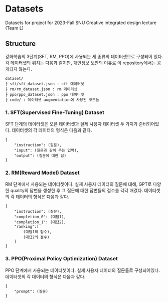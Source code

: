 # Datasets

Datasets for project for 2023-Fall SNU Creative integrated design lecture (Team L)

## Structure

강화학습의 3단계(SFT, RM, PPO)에 사용되는 세 종류의 데이터셋으로 구성되어 있다.
각 데이터셋의 위치는 다음과 같지만, 개인정보 보안의 이유로 이 repository에서는 공개되지 않는다.
```
dataset/
├ sft/sft_dataset.json : sft 데이터셋
├ rm/rm_dataset.json : rm 데이터셋
├ ppo/ppo_dataset.json : ppo 데이터셋
├ code/ : 데이터셋 augmentation에 사용된 코드들
```

### 1. SFT(Supervised Fine-Tuning) Dataset

SFT 단계의 데이터셋은 오픈 데이터셋과 실제 사용자 데이터셋 두 가지가 준비되어있다.
데이터셋의 각 데이터의 형식은 다음과 같다.
```
{
    "instruction": (질문),
    "input": (질문과 같이 주는 입력),
    "output": (질문에 대한 답)
}
```

### 2. RM(Reward Model) Dataset

RM 단계에서 사용되는 데이터셋이다. 실제 사용자 데이터의 질문에 대해, GPT로 다양한 quality의 답변을 생성한 후 그 질문에 대한 답변들의 점수를 각각 매겼다.
데이터셋의 각 데이터의 형식은 다음과 같다.
```
{
    "instruction": (질문),
    "completion_0": (대답1),
    "completion_1": (대답2),
    "ranking":[
        (대답1의 점수),
        (대답2의 점수)
    ]
}
```

### 3. PPO(Proximal Policy Optimization) Dataset

PPO 단계에서 사용되는 데이터셋이다. 실제 사용자 데이터의 질문들로 구성되어있다.
데이터셋의 각 데이터의 형식은 다음과 같다.
```
{
    "prompt": (질문)
}
```
